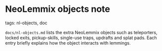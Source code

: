 # NeoLemmix objects note

tags: nl-objects, doc

`docs/nl-objects.md` lists the extra NeoLemmix objects such as teleporters, locked exits, pickup-skills, single-use traps, updrafts and splat pads. Each entry briefly explains how the object interacts with lemmings.
